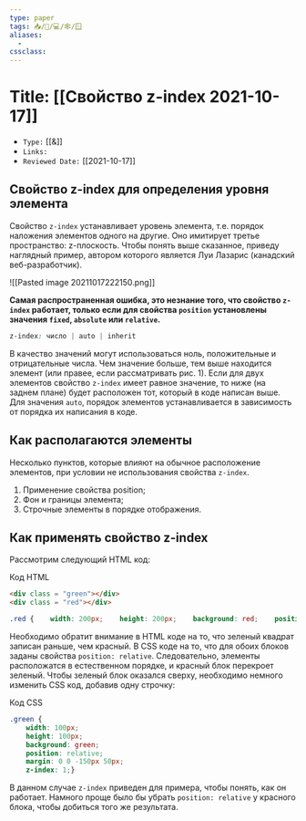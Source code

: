 ```yaml
---
type: paper
tags: 📥️/📜️/💻/🕸/🪟
aliases:
  - 
cssclass: 
---
```




# Title: **[[Свойство z-index 2021-10-17]]**
- `Type:` [[&]]
- `Links:`
- `Reviewed Date:` [[2021-10-17]]

## Свойство z-index для определения уровня элемента

 Свойство `z-index` устанавливает уровень элемента, т.е. порядок наложения элементов одного на другие. Оно имитирует третье пространство: z-плоскость. Чтобы понять выше сказанное, приведу наглядный пример, автором которого является Луи Лазарис (канадский веб-разработчик).
 
 ![[Pasted image 20211017222150.png]]
 
 __Самая распространенная ошибка, это незнание того, что свойство `z-index` работает, только если для свойства `position` установлены значения `fixed`, `absolute` или `relative`.__
 
 ```css
z-index: число | auto | inherit
```

В качество значений могут использоваться ноль, положительные и отрицательные числа. Чем значение больше, тем выше находится элемент (или правее, если рассматривать рис. 1). Если для двух элементов свойство `z-index` имеет равное значение, то ниже (на заднем плане) будет расположен тот, который в коде написан выше. Для значения `auto`, порядок элементов устанавливается в зависимость от порядка их написания в коде.

## Как располагаются элементы

Несколько пунктов, которые влияют на обычное расположение элементов, при условии не использования свойства `z-index`.

1.  Применение свойства position;
2.  Фон и границы элемента;
3.  Строчные элементы в порядке отображения.

## Как применять свойство z-index

Рассмотрим следующий HTML код:

Код HTML

```html
<div class = "green"></div>
<div class = "red"></div>       
```

```css
.red {    width: 200px;    height: 200px;    background: red;    position: relative;}.green {    width: 100px;    height: 100px;    background: green;    position: relative;    margin: 0 0 -150px 50px;}       
```

Необходимо обратит внимание в HTML коде на то, что зеленый квадрат записан раньше, чем красный. В CSS коде на то, что для обоих блоков заданы свойства `position: relative`. Следовательно, элементы расположатся в естественном порядке, и красный блок перекроет зеленый. Чтобы зеленый блок оказался сверху, необходимо немного изменить CSS код, добавив одну строчку:

Код CSS

```css
.green {   
	width: 100px;   
	height: 100px;    
	background: green;   
	position: relative; 
	margin: 0 0 -150px 50px;    
	z-index: 1;}       
```

В данном случае `z-index` приведен для примера, чтобы понять, как он работает. Намного проще было бы убрать `position: relative` у красного блока, чтобы добиться того же результата.
